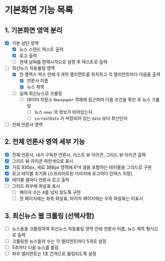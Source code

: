 # 기본화면 기능 목록

## 1. 기본화면 영역 분리
- [x] 기본 상단 영역
  - [x] 뉴스 스탠드 텍스트 출력
  - [x] 로고 출력
  - [ ] 현재 날짜를 현재시각으로 설정 후 텍스트로 출력

- [ ] 최신뉴스 자동롤링 영역
  - [x] 한 플렉스 박스 안에 두개의 엘리먼트를 위치하고 각 엘리먼트마다 다음을 출력
    - [x] 언론사 이름
    - [x] 뉴스 제목
  - [ ] 실제 최신뉴스로 크롤링 
    - [ ] 데이터 저장소 `Newspaper` 객체에 접근하여 다음 조건을 확인 후 뉴스 크롤링
      - [ ] 뉴스 `news` 의 정보가 비어있는지
      - [ ] `currentDate` 가 저장되어 있는 `date` 보다 최신인지

- [ ] 전체 언론사 영역

## 2. 전체 언론사 영역 세부 기능
- [x] 전체 언론사, 내가 구독한 언론사, 리스트 뷰 아이콘, 그리드 뷰 아이콘 출력
- [x] 그리드 뷰 아이콘 파란색으로 표시
- [x] 가로 930px, 세로 388px 영역에 6*4 셀을 포함하는 테이블을 그리드로 구현
- [x] 로고 테이블 초기화 (스프라이트된 이미지에 로고마다 인덱스 지정)
- [x] 테이블 셀마다 언론사 로고 출력
- [ ] 그리드 좌우에 화살표 표시
  - [ ] 페이지 수는 4를 넘지 않도록 구현
  - [ ] 첫 페이지에는 좌측 화살표, 마지막 페이지에는 우측 화살표는 미표시

## 3. 최신뉴스 웹 크롤링 (선택사항)
- [ ] 뉴스들을 크롤링하여 최신뉴스 자동롤링 영역 안에 언론사 이름, 뉴스 제목 형식으로 출력
- [ ] 크롤링한 뉴스들의 수는 각 엘리먼트마다 5개로 설정
- [ ] 5초마다 다음 뉴스를 롤링
- [ ] 좌우 엘리먼트는 1초 간격으로 롤링되도록 설정
